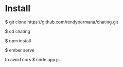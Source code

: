 # Install
$ git clone https://github.com/rendypermana/chating.git

$ cd chating

$ npm install

$ ember serve

to avoid cors 
$ node app.js
